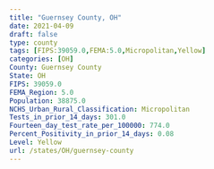 ```yaml
---
title: "Guernsey County, OH"
date: 2021-04-09
draft: false
type: county
tags: [FIPS:39059.0,FEMA:5.0,Micropolitan,Yellow]
categories: [OH]
County: Guernsey County
State: OH
FIPS: 39059.0
FEMA_Region: 5.0
Population: 38875.0
NCHS_Urban_Rural_Classification: Micropolitan
Tests_in_prior_14_days: 301.0
Fourteen_day_test_rate_per_100000: 774.0
Percent_Positivity_in_prior_14_days: 0.08
Level: Yellow
url: /states/OH/guernsey-county
---
```



